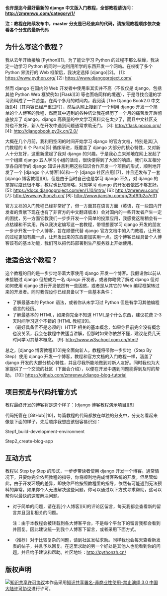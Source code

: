 **也许是迄今最好最新的 django 中文版入门教程，全部教程请访问：http://zmrenwu.com/category/1/**

**注：教程在陆续发布中，master 分支是已经废弃的代码，请按照教程顺序依次查看各个分支的最新代码**

## 为什么写这个教程？

我从去年开始接触 [Python][1]，为了能让学习 Python 的过程不那么枯燥，我决定一边学习 Python 的同时一边利用所学的东西开发一个网站。在权衡了多个 Python 界流行的 Web 框架后，我决定选择 [django][2]。
[1]: <https://www.python.org/>
[2]: <https://www.djangoproject.com/>

然而 django 在国内的 Web 开发者中使用率其实并不高（不仅仅是 django，包括其他 Python Web 框架例如 [Flask][3] 等也面临同样的境遇），于是寻找合适的学习资料成了一件苦差。在两个多月的时间内，我阅读 [The Django Book2.0 中文版][4]（其内容已经严重过时），然后从网上搜到了一个利用 django 开发一个简单的个人博客的教程，然而其中遇到的各种坑让我在经历了一个月的痛苦发开后彻底放弃了 django。django 高质量的中文学习资料实在太少了，而且中文社区支持也不友好，新人在开发中遇到问题通常求助无门。
[3]: <http://flask.pocoo.org/>
[4]: <http://djangobook.py3k.cn/2.0/>

大概在几个月前，我利用空闲的时间开始学习 django 的官方文档，特别是其[入门教程的 6 个 Parts][5] 循序渐进，既覆盖了 django 大部分的核心特性，又对新人十分友好，这重新激起了我对 django 的兴趣。于是我心血来潮地在网上发起了一个组建 django 五人学习小组的活动，很快便得到了大家的响应。我们以互相分享各自所学的 django 知识并且利用这些知识合作开发一个项目的形式，顺利地开发了一个 [django 个人博客][6]和一个 [django 社区应用][7]，并且还发布了一套 [django 博客教程][8]，但是由于当时自己也是学习 django 不久，对 django 的掌握程度还很不够，教程也比较简略，对想学习 django 的开发者依然不够友好。
[5]: <https://docs.djangoproject.com/en/1.10/intro/>
[6]: <http://zmrenwu.com/>
[7]: <http://www.pythonzh.cn/>
[8]: <http://www.jianshu.com/p/3bf9fb2a7e31>

官方文档的入门教程已经非常好了，但一方面其在语言方面（英语，在一些国内开发者的贡献下现在也有了非官方的中文翻译版本）会对国内的一些开发者产生一定的困扰，另一方面它教我们一步步开发一个简单的投票应用，我感觉这稍稍会有一点枯燥和不实用。所以我决定编写这一套教程，带领想要学习 django 开发的朋友一步步开发一个个人博客，旨在顺便代替 django 官方文档中的入门教程，让开发的过程更加有趣一点，让开发出来的东西更加实用一点。这个博客已经具备个人博客该有的基本功能，我们可以把代码部署到生产服务器上开始使用。

## 谁适合这个教程？

这个教程的目的是一步步地带着大家使用 django 开发一个博客。我假设你以前从未接触过 django 但想成为一名 django 开发者，或者你略微了解过 django 但对如何使用 django 进行开发依然有一些困惑，或者是从其它的 Web 编程框架转过来的开发者。同时我假设你已经具备以下一些基本条件：

- 了解最基本的 Python 语法，或者你从未学习过 Python 但是有学习其他编程语言的经历。
- 了解最基本的 HTML，如果你完全不知道 HTML是个什么东西，建议花费 2-3 天时间学习这个不错的 [HTML 教程][9]。
- （最好具备但不是必须的）HTTP 相关的基本概念，如果你目前完全没有概念也没关系，我会在教程中做适当讲解，但那时如果你依然不懂，建议花费几天时间学习其基本概念。
[9]: <http://www.w3school.com.cn/html/>

总之，[django 博客教程][10]完全面向新人，教程将带你一步步地（Step By Step）使用 django 开发一个博客，教程和官方文档的入门教程一样，涵盖了 django 开发的大部分核心特性，并且尽我所能地做到对新人友好。同时我也为大家提供了一个交流的社区（下面会介绍），以便在开发中遇到问题能得到及时的帮助。
[10]: <https://github.com/zmrenwu/django-blog-tutorial>

## 项目预览与代码托管方式

教程最终开发的博客将是这个样子：[django 博客教程演示项目][6]

代码托管在 [GitHub][10]，每篇教程的代码都放在单独的分支中，分支名看起来像是下面的样子，先后顺序我想应该很容易识别：

Step1_build-development-environment

Step2_create-blog-app

## 互动方式

教程以 Step by Step 的形式，一步步带读者使用 django 开发一个博客。通常情况下，只要你完全依照教程的指导，你将顺利地完成博客系统的开发。但尽管如此，由于开发环境的差异，即使你严格按照教程里的指导，依然有可能遇到无法预料的异常。如果你个人无法解决这些问题，你可以通过以下方式寻求帮助，这可以帮你以最快的速度解决问题。

- 对于简单的问题，请在我[个人博客][6]的评论区留言，每天我都会查看新的留言并且回复相关的问题。

  注：由于本教程会被转载到各大博客平台，不是每个平台下的留言我都会看到并回复。因此建议统一到我个人博客下留言，或者采用下面方式。

- （推荐）对于比较复杂的问题，请到社区发帖求助。同样我也会每天查看新发表的帖子，并且予以回复。在这里求助的另一个好处是其他人也能看到你的问题，并且给予建议和帮助。社区地址：http://pythonzh.cn/

## 版权声明

<a rel="license" href="http://creativecommons.org/licenses/by-nc-nd/3.0/cn/"><img alt="知识共享许可协议" style="border-width:0" src="https://i.creativecommons.org/l/by-nc-nd/3.0/cn/88x31.png" /></a>本作品采用<a rel="license" href="http://creativecommons.org/licenses/by-nc-nd/3.0/cn/">知识共享署名-非商业性使用-禁止演绎 3.0 中国大陆许可协议</a>进行许可。
